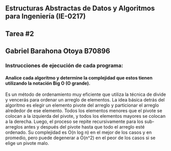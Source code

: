 ## Estructuras Abstractas de Datos y Algoritmos para Ingeniería (IE-0217)
## Tarea #2
## Gabriel Barahona Otoya B70896


### Instrucciones de ejecución de cada programa:
#### Analice cada algoritmo y determine la complejidad que estos tienen utilizando la notación Big O (O grande).
Es un método de ordenamiento muy eficiente que utiliza la técnica de divide y vencerás para ordenar un arreglo de elementos. La idea
básica detrás del algoritmo es elegir un elemento pivote del arreglo y particionar el arreglo alrededor de ese elemento. Todos los
elementos menores que el pivote se colocan a la izquierda del pivote, y todos los elementos mayores se colocan a la derecha. Luego, el
proceso se repite recursivamente para los sub-arreglos antes y después del pivote hasta que todo el arreglo esté ordenado.
Su complejidad es O(n log n) en el mejor de los casos y en promedio, pero puede degenerar a O(n^2) en el peor de los casos si se elige
un pivote malo.
